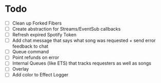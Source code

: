 # Todo
- [ ] Clean up Forked Fibers
- [ ] Create abstraction for Streams/EventSub callbacks
- [ ] Refresh expired Spotify Token
- [ ] Add chat message that says what song was requested + send error feedback to chat
- [ ] Queue command
- [ ] Point refunds on error
- [ ] Internal Queues (like ETS) that tracks requesters as well as songs
- [ ] Overlay
- [ ] Add color to Effect Logger
